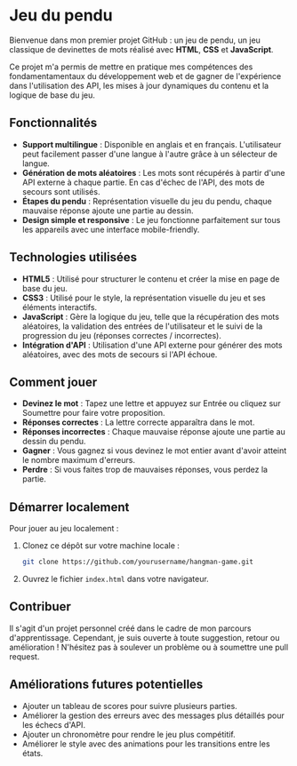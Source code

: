 # Jeu du pendu

Bienvenue dans mon premier projet GitHub : un jeu de pendu, un jeu classique de devinettes de mots réalisé avec **HTML**, **CSS** et **JavaScript**.

Ce projet m'a permis de mettre en pratique mes compétences des fondamentamentaux du développement web et de gagner de l'expérience dans l'utilisation des API, les mises à jour dynamiques du contenu et la logique de base du jeu.

## Fonctionnalités

- **Support multilingue** : Disponible en anglais et en français. L'utilisateur peut facilement passer d'une langue à l'autre grâce à un sélecteur de langue.
- **Génération de mots aléatoires** : Les mots sont récupérés à partir d'une API externe à chaque partie. En cas d'échec de l'API, des mots de secours sont utilisés.
- **Étapes du pendu** : Représentation visuelle du jeu du pendu, chaque mauvaise réponse ajoute une partie au dessin.
- **Design simple et responsive** : Le jeu fonctionne parfaitement sur tous les appareils avec une interface mobile-friendly.

## Technologies utilisées

- **HTML5** : Utilisé pour structurer le contenu et créer la mise en page de base du jeu.
- **CSS3** : Utilisé pour le style, la représentation visuelle du jeu et ses éléments interactifs.
- **JavaScript** : Gère la logique du jeu, telle que la récupération des mots aléatoires, la validation des entrées de l'utilisateur et le suivi de la progression du jeu (réponses correctes / incorrectes).
- **Intégration d'API** : Utilisation d'une API externe pour générer des mots aléatoires, avec des mots de secours si l'API échoue.

## Comment jouer

- **Devinez le mot** : Tapez une lettre et appuyez sur Entrée ou cliquez sur Soumettre pour faire votre proposition.
- **Réponses correctes** : La lettre correcte apparaîtra dans le mot.
- **Réponses incorrectes** : Chaque mauvaise réponse ajoute une partie au dessin du pendu.
- **Gagner** : Vous gagnez si vous devinez le mot entier avant d'avoir atteint le nombre maximum d'erreurs.
- **Perdre** : Si vous faites trop de mauvaises réponses, vous perdez la partie.

## Démarrer localement

Pour jouer au jeu localement :

1. Clonez ce dépôt sur votre machine locale :

    ```bash
    git clone https://github.com/yourusername/hangman-game.git
    ```

2. Ouvrez le fichier `index.html` dans votre navigateur.

## Contribuer

Il s'agit d'un projet personnel créé dans le cadre de mon parcours d'apprentissage. Cependant, je suis ouverte à toute suggestion, retour ou amélioration ! N'hésitez pas à soulever un problème ou à soumettre une pull request.

## Améliorations futures potentielles

- Ajouter un tableau de scores pour suivre plusieurs parties.
- Améliorer la gestion des erreurs avec des messages plus détaillés pour les échecs d'API.
- Ajouter un chronomètre pour rendre le jeu plus compétitif.
- Améliorer le style avec des animations pour les transitions entre les états.
